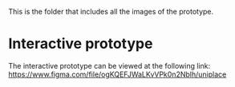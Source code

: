 This is the folder that includes all the images of the prototype. 

# Interactive prototype
The interactive prototype can be viewed at the following link: https://www.figma.com/file/ogKQEFJWaLKvVPk0n2Nblh/uniplace
